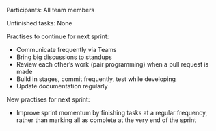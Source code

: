 Participants: All team members

Unfinished tasks: None

Practises to continue for next sprint:
- Communicate frequently via Teams
- Bring big discussions to standups
- Review each other’s work (pair programming) when a pull request is made
- Build in stages, commit frequently, test while developing
- Update documentation regularly

New practises for next sprint:
- Improve sprint momentum by finishing tasks at a regular frequency, rather than marking all as complete at the very end of the sprint
